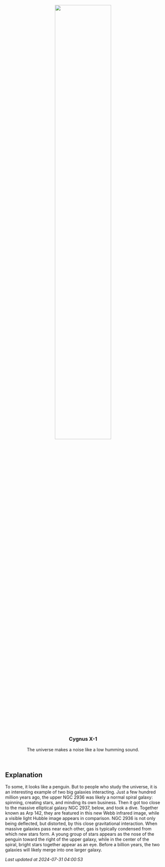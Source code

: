 <p align='center'>
    <img src='https://apod.nasa.gov/apod/image/2407/Arp142_Webb_960.jpg' width='60%' />
    <h3 align="center">Cygnus X-1</h3>
    <p align="center">The universe makes a noise like a low humming sound.</p>
</p>
<br/>

Explanation
--
To some, it looks like a penguin. But to people who study the universe, it is an interesting example of two big galaxies interacting. Just a few hundred million years ago, the upper NGC 2936 was likely a normal spiral galaxy: spinning, creating stars, and minding its own business.  Then it got too close to the massive elliptical galaxy NGC 2937, below, and took a dive.  Together known as Arp 142, they are featured in this new Webb infrared image, while a visible light Hubble image appears in comparison.  NGC 2936 is not only being deflected, but distorted, by this close gravitational interaction.  When massive galaxies pass near each other, gas is typically condensed from which new stars form.  A young group of stars appears as the nose of the penguin toward the right of the upper galaxy, while in the center of the spiral, bright stars together appear as an eye.  Before a billion years, the two galaxies will likely merge into one larger galaxy.


*Last updated at 2024-07-31 04:00:53*
